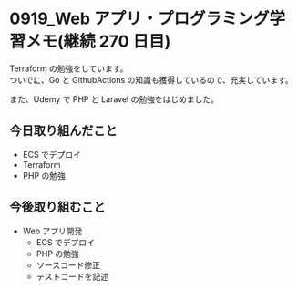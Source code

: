 # 0919_Web アプリ・プログラミング学習メモ(継続 270 日目)

Terraform の勉強をしています。  
ついでに、Go と GithubActions の知識も獲得しているので、充実しています。

また、Udemy で PHP と Laravel の勉強をはじめました。

## 今日取り組んだこと

- ECS でデプロイ
- Terraform
- PHP の勉強

## 今後取り組むこと

- Web アプリ開発
  - ECS でデプロイ
  - PHP の勉強
  - ソースコード修正
  - テストコードを記述
